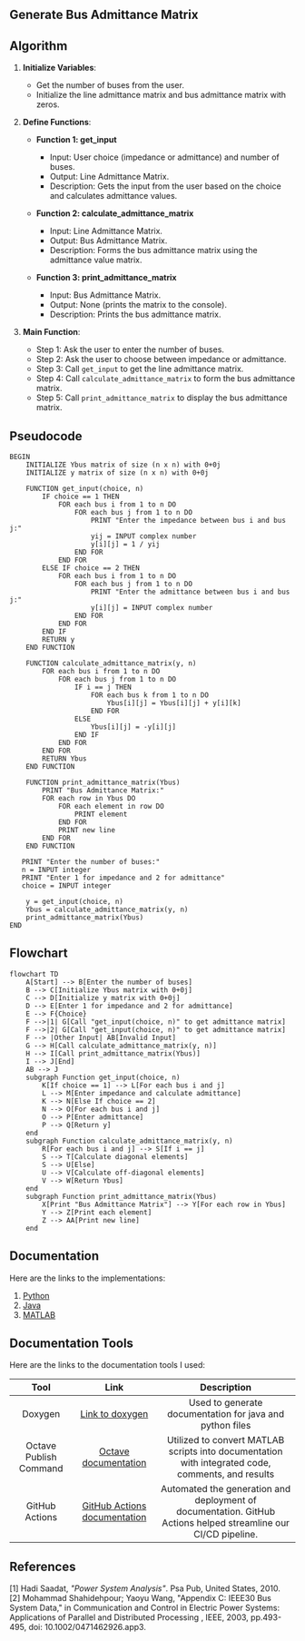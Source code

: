 ## Generate Bus Admittance Matrix

## Algorithm

1. **Initialize Variables**:
   - Get the number of buses from the user.
   - Initialize the line admittance matrix and bus admittance matrix with zeros.

2. **Define Functions**:
   - **Function 1: get_input**
     - Input: User choice (impedance or admittance) and number of buses.
     - Output: Line Admittance Matrix.
     - Description: Gets the input from the user based on the choice and calculates admittance values.

   - **Function 2: calculate_admittance_matrix**
     - Input: Line Admittance Matrix.
     - Output: Bus Admittance Matrix.
     - Description: Forms the bus admittance matrix using the admittance value matrix.

   - **Function 3: print_admittance_matrix**
     - Input: Bus Admittance Matrix.
     - Output: None (prints the matrix to the console).
     - Description: Prints the bus admittance matrix.

3. **Main Function**:
   - Step 1: Ask the user to enter the number of buses.
   - Step 2: Ask the user to choose between impedance or admittance.
   - Step 3: Call `get_input` to get the line admittance matrix.
   - Step 4: Call `calculate_admittance_matrix` to form the bus admittance matrix.
   - Step 5: Call `print_admittance_matrix` to display the bus admittance matrix.

## Pseudocode

```pseudocode
BEGIN
    INITIALIZE Ybus matrix of size (n x n) with 0+0j
    INITIALIZE y matrix of size (n x n) with 0+0j

    FUNCTION get_input(choice, n)
        IF choice == 1 THEN
            FOR each bus i from 1 to n DO
                FOR each bus j from 1 to n DO
                    PRINT "Enter the impedance between bus i and bus j:"
                    yij = INPUT complex number
                    y[i][j] = 1 / yij
                END FOR
            END FOR
        ELSE IF choice == 2 THEN
            FOR each bus i from 1 to n DO
                FOR each bus j from 1 to n DO
                    PRINT "Enter the admittance between bus i and bus j:"
                    y[i][j] = INPUT complex number
                END FOR
            END FOR
        END IF
        RETURN y
    END FUNCTION

    FUNCTION calculate_admittance_matrix(y, n)
        FOR each bus i from 1 to n DO
            FOR each bus j from 1 to n DO
                IF i == j THEN
                    FOR each bus k from 1 to n DO
                        Ybus[i][j] = Ybus[i][j] + y[i][k]
                    END FOR
                ELSE
                    Ybus[i][j] = -y[i][j]
                END IF
            END FOR
        END FOR
        RETURN Ybus
    END FUNCTION

    FUNCTION print_admittance_matrix(Ybus)
        PRINT "Bus Admittance Matrix:"
        FOR each row in Ybus DO
            FOR each element in row DO
                PRINT element
            END FOR
            PRINT new line
        END FOR
    END FUNCTION
   
   PRINT "Enter the number of buses:"
   n = INPUT integer
   PRINT "Enter 1 for impedance and 2 for admittance"
   choice = INPUT integer

    y = get_input(choice, n)
    Ybus = calculate_admittance_matrix(y, n)
    print_admittance_matrix(Ybus)
END

```

## Flowchart

```mermaid
flowchart TD
    A[Start] --> B[Enter the number of buses]
    B --> C[Initialize Ybus matrix with 0+0j]
    C --> D[Initialize y matrix with 0+0j]
    D --> E[Enter 1 for impedance and 2 for admittance]
    E --> F{Choice}
    F -->|1| G[Call "get_input(choice, n)" to get admittance matrix]
    F -->|2| G[Call "get_input(choice, n)" to get admittance matrix]
    F --> |Other Input| AB[Invalid Input]
    G --> H[Call calculate_admittance_matrix(y, n)]
    H --> I[Call print_admittance_matrix(Ybus)]
    I --> J[End]
    AB --> J
    subgraph Function get_input(choice, n)
        K[If choice == 1] --> L[For each bus i and j]
        L --> M[Enter impedance and calculate admittance]
        K --> N[Else If choice == 2]
        N --> O[For each bus i and j]
        O --> P[Enter admittance]
        P --> Q[Return y]
    end
    subgraph Function calculate_admittance_matrix(y, n)
        R[For each bus i and j] --> S[If i == j]
        S --> T[Calculate diagonal elements]
        S --> U[Else]
        U --> V[Calculate off-diagonal elements]
        V --> W[Return Ybus]
    end
    subgraph Function print_admittance_matrix(Ybus)
        X[Print "Bus Admittance Matrix"] --> Y[For each row in Ybus]
        Y --> Z[Print each element]
        Z --> AA[Print new line]
    end
```


## Documentation

Here are the links to the implementations:

1. [Python](./docs/html/namespaceYbus__Python.html)
2. [Java](./docs/html/classes.html)
3. [MATLAB](./docs/html/Ybus__matlab_8m.html)

## Documentation Tools

Here are the links to the documentation tools I used:

|Tool|Link|Description|
|:--:|:--:|:--:|
|Doxygen|[Link to doxygen](https://doxygen.nl/index.html)|Used to generate documentation for java and python files|
|Octave Publish Command|  [Octave documentation](https://www.gnu.org/software/octave/doc/interpreter/Publishing-Markdown.html)|Utilized to convert MATLAB scripts into documentation with integrated code, comments, and results|
|GitHub Actions|[GitHub Actions documentation](https://docs.github.com/en/actions)|Automated the generation and deployment of documentation. GitHub Actions helped streamline our CI/CD pipeline.|


## References

[1] Hadi Saadat, *"Power System Analysis"*. Psa Pub, United States, 2010.\
[2] Mohammad Shahidehpour; Yaoyu Wang, "Appendix C: IEEE30 Bus System Data," in Communication and Control in Electric Power Systems: Applications of Parallel and Distributed Processing , IEEE, 2003, pp.493-495, doi: 10.1002/0471462926.app3.

